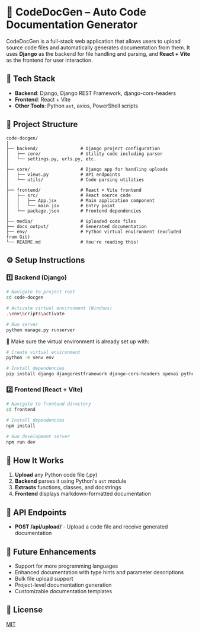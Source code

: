 # 🧠 CodeDocGen – Auto Code Documentation Generator

CodeDocGen is a full-stack web application that allows users to upload source code files and automatically generates documentation from them. It uses **Django** as the backend for file handling and parsing, and **React + Vite** as the frontend for user interaction.

## 🔧 Tech Stack

- **Backend**: Django, Django REST Framework, django-cors-headers
- **Frontend**: React + Vite
- **Other Tools**: Python `ast`, axios, PowerShell scripts

## 📁 Project Structure

```
code-docgen/
│
├── backend/                # Django project configuration
│   ├── core/               # Utility code including parser
│   └── settings.py, urls.py, etc.
│
├── core/                   # Django app for handling uploads
│   ├── views.py            # API endpoints
│   └── utils/              # Code parsing utilities
│
├── frontend/               # React + Vite frontend
│   ├── src/                # React source code
│   │   ├── App.jsx         # Main application component
│   │   └── main.jsx        # Entry point
│   └── package.json        # Frontend dependencies
│
├── media/                  # Uploaded code files
├── docs_output/            # Generated documentation
├── env/                    # Python virtual environment (excluded from Git)
└── README.md               # You're reading this!
```

## ⚙️ Setup Instructions

### 1️⃣ Backend (Django)

```bash
# Navigate to project root
cd code-docgen

# Activate virtual environment (Windows)
.\env\Scripts\activate

# Run server
python manage.py runserver
```

📌 Make sure the virtual environment is already set up with:

```bash
# Create virtual environment
python -m venv env

# Install dependencies
pip install django djangorestframework django-cors-headers openai python-magic
```

### 2️⃣ Frontend (React + Vite)

```bash
# Navigate to frontend directory
cd frontend

# Install dependencies
npm install

# Run development server
npm run dev
```

## 🚀 How It Works

1. **Upload** any Python code file (.py)
2. **Backend** parses it using Python's `ast` module
3. **Extracts** functions, classes, and docstrings
4. **Frontend** displays markdown-formatted documentation

## 🔄 API Endpoints

- **POST /api/upload/** - Upload a code file and receive generated documentation

## 🔮 Future Enhancements

- Support for more programming languages
- Enhanced documentation with type hints and parameter descriptions
- Bulk file upload support
- Project-level documentation generation
- Customizable documentation templates

## 📝 License

[MIT](https://opensource.org/licenses/MIT)
